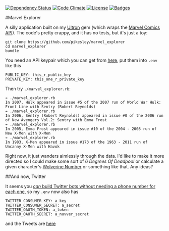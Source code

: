 [![Dependency Status](http://img.shields.io/gemnasium/pikesley/marvel_explorer.svg)](https://gemnasium.com/pikesley/marvel_explorer)
[![Code Climate](http://img.shields.io/codeclimate/github/pikesley/marvel_explorer.svg)](https://codeclimate.com/github/pikesley/marvel_explorer)
[![License](http://img.shields.io/:license-mit-blue.svg)](http://pikesley.mit-license.org)
[![Badges](http://img.shields.io/:badges-4/4-ff6799.svg)](https://github.com/pikesley/badger)

#Marvel Explorer

A silly application built on my [Ultron](http://pikesley.github.io/ultron/) gem (which wraps the [Marvel Comics API](http://developer.marvel.com/)). The code's pretty crappy, and it has no tests, but it's just a toy:

    git clone https://github.com/pikesley/marvel_explorer
    cd marvel_explorer
    bundle

You need an API keypair which you can get from [here](https://developer.marvel.com/signup), put them into `.env` like this

    PUBLIC_KEY: this_r_public_key
    PRIVATE_KEY: this_one_r_private_key

Then try `./marvel_explorer.rb`:

    ➔ ./marvel_explorer.rb
    In 2007, Hulk appeared in issue #5 of the 2007 run of World War Hulk: Front Line with Sentry (Robert Reynolds)
    ➔ ./marvel_explorer.rb
    In 2006, Sentry (Robert Reynolds) appeared in issue #0 of the 2006 run of New Avengers Vol.2: Sentry with Emma Frost
    ➔ ./marvel_explorer.rb
    In 2005, Emma Frost appeared in issue #10 of the 2004 - 2008 run of New X-Men with X-Men
    ➔ ./marvel_explorer.rb
    In 1983, X-Men appeared in issue #173 of the 1963 - 2011 run of Uncanny X-Men with Havok

Right now, it just wanders aimlessly through the data. I'd like to make it more directed so I could make some sort of _6 Degrees Of Deadpool_ or calculate a given character's [Wolverine Number](http://en.wikipedia.org/wiki/Erd%C5%91s_number) or something like that. Any ideas?

##And now, Twitter

It seems you [*can* build Twitter bots without needing a phone number for each one](http://dghubble.com/blog/posts/twitter-app-write-access-and-bots/), so my `.env` now also has

    TWITTER_CONSUMER_KEY: a_key
    TWITTER_CONSUMER_SECRET: a_secret
    TWITTER_OAUTH_TOKEN: a_token
    TWITTER_OAUTH_SECRET: a_nuvver_secret

and the Tweets are [here](https://twitter.com/marvel_explorer)
